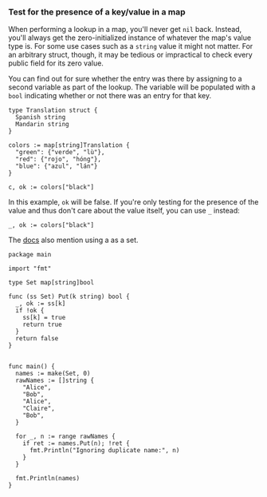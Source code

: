 ### Test for the presence of a key/value in a map


When performing a lookup in a map, you'll never get `nil` back. Instead, you'll always get the zero-initialized instance of whatever the map's value type is. For some use cases such as a `string` value it might not matter. For an arbitrary struct, though, it may be tedious or impractical to check every public field for its zero value.

You can find out for sure whether the entry was there by assigning to a second variable as part of the lookup. The variable will be populated with a `bool` indicating whether or not there was an entry for that key.

~~~~
type Translation struct {
  Spanish string  
  Mandarin string
}

colors := map[string]Translation {
  "green": {"verde", "lù"},
  "red": {"rojo", "hóng"},
  "blue": {"azul", "lán"}
}

c, ok := colors["black"]
~~~~

In this example, `ok` will be false. If you're only testing for the presence of the value and thus don't care about the value itself, you can use `_` instead:

~~~~
_, ok := colors["black"]
~~~~

The [docs](http://weekly.golang.org/doc/effective_go.html#maps) also mention using a as a set.

~~~~
package main

import "fmt"

type Set map[string]bool

func (ss Set) Put(k string) bool {
  _, ok := ss[k]
  if !ok {
    ss[k] = true
    return true
  }
  return false
}


func main() {
  names := make(Set, 0)
  rawNames := []string {
    "Alice",
    "Bob",
    "Alice",
    "Claire",
    "Bob",
  }

  for _, n := range rawNames {
    if ret := names.Put(n); !ret {
      fmt.Println("Ignoring duplicate name:", n)
    }
  }
  
  fmt.Println(names)  
}
~~~~
[ego]: http://golang.org/doc/effective_go.html